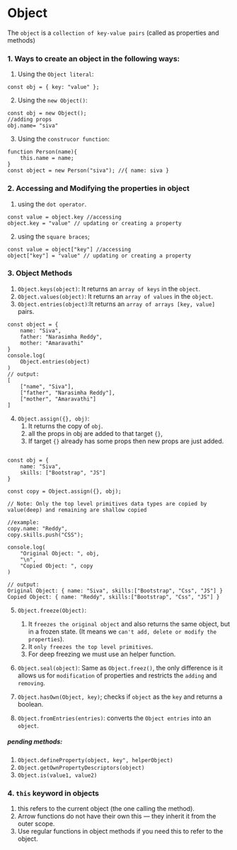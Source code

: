 # Object

The `object` is a `collection of key-value pairs` (called as properties and methods)

### 1. Ways to create an object in the following ways:
1. Using the `Object literal`:
```JS
const obj = { key: "value" };
```

2. Using the `new Object()`:
```JS
const obj = new Object();
//adding props
obj.name= "siva"
```

3. Using the `construcor function`:
```JS
function Person(name){
    this.name = name;
}
const object = new Person("siva"); //{ name: siva }
```

### 2. Accessing and Modifying the properties in object
1. using the `dot operator`.
```JS
const value = object.key //accessing
object.key = "value" // updating or creating a property
```
2. using the `square braces`;
```JS
const value = object["key"] //accessing
object["key"] = "value" // updating or creating a property
```

### 3. Object Methods
1. `Object.keys(object)`: It returns an `array of keys` in the `object`.
2. `Object.values(object)`: It returns an `array of values` in the `object`.
3. `Object.entries(object)`:It returns an `array of arrays [key, value]` pairs.
```JS
const object = {
    name: "Siva",
    father: "Narasimha Reddy",
    mother: "Amaravathi"
}
console.log(
    Object.entries(object) 
)
// output:
[
    ["name", "Siva"],
    ["father", "Narasimha Reddy"],
    ["mother", "Amaravathi"]
]
```
4. `Object.assign({}, obj)`: 
    1. It returns the copy of `obj`.
    2. all the props in obj are added to that target `{}`,
    3. If target `{}` already has some props then new props are just added.
```JS

const obj = {
    name: "Siva",
    skills: ["Bootstrap", "JS"]
}

const copy = Object.assign({}, obj);

// Note: Only the top level primitives data types are copied by value(deep) and remaining are shallow copied

//example: 
copy.name: "Reddy",
copy.skills.push("CSS");

console.log(
    "Original Object: ", obj,
    "\n",
    "Copied Object: ", copy
)

// output: 
Original Object: { name: "Siva", skills:["Bootstrap", "Css", "JS"] }
Copied Object: { name: "Reddy", skills:["Bootstrap", "Css", "JS"] }
```
5. `Object.freeze(Object)`: 
    1. It `freezes the original object` and also returns the same object, but in a frozen state. (It means we `can't add, delete or modify the properties`).
    2. It `only freezes the top level primitives`.
    3. For deep freezing we must use an helper function.

6. `Object.seal(object)`: Same as `Object.freez()`, the only difference is it allows us for `modification` of properties and restricts the `adding` and `removing`.

7. `Object.hasOwn(Object, key)`; checks if `object` as the `key` and returns a boolean.

8. `Object.fromEntries(entries)`: converts the `Object entries` into an `object`.

##### pending methods:
1. `Object.defineProperty(object, key", helperObject)`
2. `Object.getOwnPropertyDescriptors(object)`
3. `Object.is(value1, value2)`

### 4. `this` keyword in objects
1. this refers to the current object (the one calling the method).
2. Arrow functions do not have their own this — they inherit it from the outer scope.
3. Use regular functions in object methods if you need this to refer to the object.